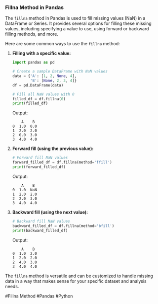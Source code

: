 ### Fillna Method in Pandas

The `fillna` method in Pandas is used to fill missing values (NaN) in a DataFrame or Series. It provides several options for filling these missing values, including specifying a value to use, using forward or backward filling methods, and more.

Here are some common ways to use the `fillna` method:

1. **Filling with a specific value:**

   ```python
   import pandas as pd

   # Create a sample DataFrame with NaN values
   data = {'A': [1, 2, None, 4],
           'B': [None, 2, 3, 4]}
   df = pd.DataFrame(data)

   # Fill all NaN values with 0
   filled_df = df.fillna(0)
   print(filled_df)
   ```

   Output:
   ```
       A    B
   0  1.0  0.0
   1  2.0  2.0
   2  0.0  3.0
   3  4.0  4.0
   ```

2. **Forward fill (using the previous value):**

   ```python
   # Forward fill NaN values
   forward_filled_df = df.fillna(method='ffill')
   print(forward_filled_df)
   ```

   Output:
   ```
       A    B
   0  1.0  NaN
   1  2.0  2.0
   2  2.0  3.0
   3  4.0  4.0
   ```

3. **Backward fill (using the next value):**

   ```python
   # Backward fill NaN values
   backward_filled_df = df.fillna(method='bfill')
   print(backward_filled_df)
   ```

   Output:
   ```
       A    B
   0  1.0  2.0
   1  2.0  2.0
   2  4.0  3.0
   3  4.0  4.0
   ```

The `fillna` method is versatile and can be customized to handle missing data in a way that makes sense for your specific dataset and analysis needs.

#Fillna Method #Pandas #Python